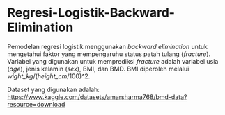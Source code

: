 # Regresi-Logistik-Backward-Elimination
Pemodelan regresi logistik menggunakan _backward elimination_ untuk mengetahui faktor yang mempengaruhu  status patah tulang (_fracture_). Variabel yang digunakan untuk memprediksi _fracture_ adalah variabel usia (_age_), jenis kelamin (_sex_), BMI, dan BMD. BMI diperoleh melalui _wight_kg_/(_height_cm_/100)^2.

Dataset yang digunakan adalah: https://www.kaggle.com/datasets/amarsharma768/bmd-data?resource=download




